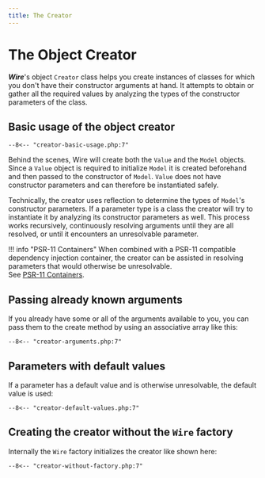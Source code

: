 ```yaml
---
title: The Creator
---
```

The Object Creator
==================

***Wire***'s object `Creator` class helps you create instances of classes for
which you don't have their constructor arguments at hand. It attempts to obtain
or gather all the required values by analyzing the types of the constructor
parameters of the class. 

## Basic usage of the object creator

```
--8<-- "creator-basic-usage.php:7"
```

Behind the scenes, Wire will create both the `Value` and the `Model` objects.
Since a `Value` object is required to initialize `Model` it is created
beforehand and then passed to the constructor of `Model`. `Value` does not have
constructor parameters and can therefore be instantiated safely.

Technically, the creator uses reflection to determine the types of `Model`'s
constructor parameters. If a parameter type is a class the creator will try to
instantiate it by analyzing its constructor parameters as well. This process
works recursively, continuously resolving arguments until they are all
resolved, or until it encounters an unresolvable parameter.

!!! info "PSR-11 Containers"
    When combined with a PSR-11 compatible dependency injection container, the
    creator can be assisted in resolving parameters that would otherwise be
    unresolvable.  
    See [PSR-11 Containers](container.md).

## Passing already known arguments

If you already have some or all of the arguments available to you, you can pass
them to the create method by using an associative array like this:

```
--8<-- "creator-arguments.php:7"
```

## Parameters with default values

If a parameter has a default value and is otherwise unresolvable, the default
value is used:

```
--8<-- "creator-default-values.php:7"
```

## Creating the creator without the `Wire` factory

Internally the `Wire` factory initializes the creator like shown here:

```
--8<-- "creator-without-factory.php:7"
```

